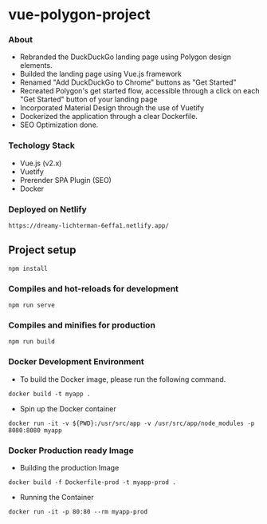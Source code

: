 # vue-polygon-project

### About
- Rebranded the DuckDuckGo landing page using Polygon design elements.
- Builded the landing page using Vue.js framework
- Renamed "Add DuckDuckGo to Chrome" buttons as "Get Started"
- Recreated Polygon's get started flow, accessible through a click on each "Get Started" button of your landing page
- Incorporated Material Design through the use of Vuetify
- Dockerized the application through a clear Dockerfile.
- SEO Optimization done.

### Techology Stack
- Vue.js (v2.x)
- Vuetify
- Prerender SPA Plugin (SEO)
- Docker

### Deployed on Netlify
```
https://dreamy-lichterman-6effa1.netlify.app/
```

## Project setup
```
npm install
```

### Compiles and hot-reloads for development
```
npm run serve
```

### Compiles and minifies for production
```
npm run build
```

### Docker Development Environment
- To build the Docker image, please run the following command.
```
docker build -t myapp .
```
- Spin up the Docker container
```
docker run -it -v ${PWD}:/usr/src/app -v /usr/src/app/node_modules -p 8080:8080 myapp
```

### Docker Production ready Image 
- Building the production Image
```
docker build -f Dockerfile-prod -t myapp-prod .
```
- Running the Container
```
docker run -it -p 80:80 --rm myapp-prod
```